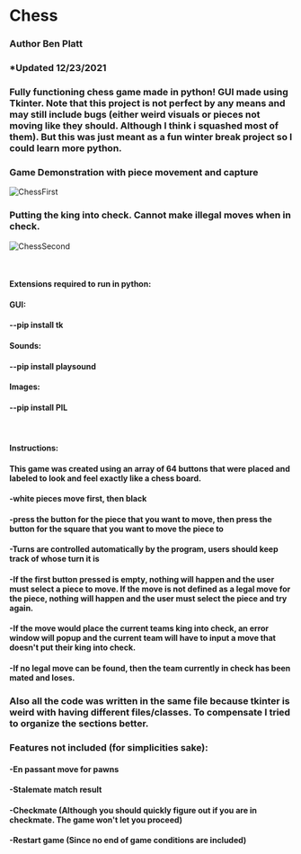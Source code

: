 # Chess
### Author Ben Platt
### *Updated 12/23/2021
### Fully functioning chess game made in python! GUI made using Tkinter. Note that this project is not perfect by any means and may still include bugs (either weird visuals or pieces not moving like they should. Although I think i squashed most of them). But this was just meant as a fun winter break project so I could learn more python.

### Game Demonstration with piece movement and capture
![ChessFirst](https://user-images.githubusercontent.com/86609189/172069907-03a3f007-5be7-43b2-9b41-8c40f10b4a44.gif)

### Putting the king into check. Cannot make illegal moves when in check.
![ChessSecond](https://user-images.githubusercontent.com/86609189/172070071-7ef07fe8-4303-40ea-877b-813624ee03d5.gif)

&emsp;
#### Extensions required to run in python:
#### GUI:
#### --pip install tk
#### Sounds:
#### --pip install playsound
#### Images:
#### --pip install PIL
&emsp;
#### Instructions:
#### This game was created using an array of 64 buttons that were placed and labeled to look and feel exactly like a chess board.
#### -white pieces move first, then black
#### -press the button for the piece that you want to move, then press the button for the square that you want to move the piece to
#### -Turns are controlled automatically by the program, users should keep track of whose turn it is
#### -If the first button pressed is empty, nothing will happen and the user must select a piece to move. If the move is not defined as a legal move for the piece, nothing will happen and the user must select the piece and try again.
#### -If the move would place the current teams king into check, an error window will popup and the current team will have to input a move that doesn't put their king into check.
#### -If no legal move can be found, then the team currently in check has been mated and loses.

### Also all the code was written in the same file because tkinter is weird with having different files/classes. To compensate I tried to organize the sections better.
### Features not included (for simplicities sake):
#### -En passant move for pawns
#### -Stalemate match result 
#### -Checkmate (Although you should quickly figure out if you are in checkmate. The game won't let you proceed)
#### -Restart game (Since no end of game conditions are included)
